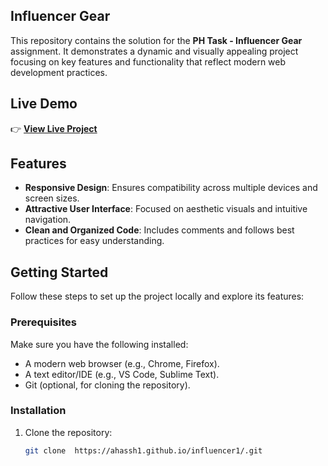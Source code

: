 ## Influencer Gear

This repository contains the solution for the **PH Task - Influencer Gear** assignment. It demonstrates a dynamic and visually appealing project focusing on key features and functionality that reflect modern web development practices.

## Live Demo

👉 **[View Live Project](https://ahassh1.github.io/influencer1/)**

## Features

- **Responsive Design**: Ensures compatibility across multiple devices and screen sizes.  
- **Attractive User Interface**: Focused on aesthetic visuals and intuitive navigation.  
- **Clean and Organized Code**: Includes comments and follows best practices for easy understanding.  

## Getting Started

Follow these steps to set up the project locally and explore its features:

### Prerequisites

Make sure you have the following installed:
- A modern web browser (e.g., Chrome, Firefox).  
- A text editor/IDE (e.g., VS Code, Sublime Text).  
- Git (optional, for cloning the repository).

### Installation

1. Clone the repository:
   ```bash
   git clone  https://ahassh1.github.io/influencer1/.git
